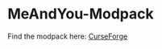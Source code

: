# MeAndYou-Modpack
Find the modpack here: [CurseForge](https://legacy.curseforge.com/minecraft/modpacks/cookies-me-and-you)
